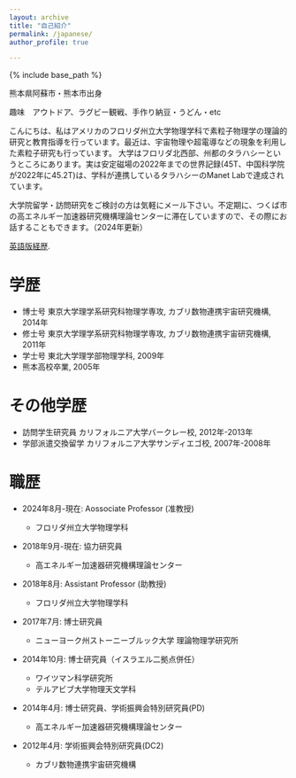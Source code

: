 ```yaml
---
layout: archive
title: "自己紹介"
permalink: /japanese/
author_profile: true

---
```


{% include base_path %}

熊本県阿蘇市・熊本市出身

趣味　アウトドア、ラグビー観戦、手作り納豆・うどん・etc

こんにちは、私はアメリカのフロリダ州立大学物理学科で素粒子物理学の理論的研究と教育指導を行っています。最近は、宇宙物理や超電導などの現象を利用した素粒子研究も行っています。
大学はフロリダ北西部、州都のタラハシーというところにあります。実は安定磁場の2022年までの世界記録(45T、中国科学院が2022年に45.2T)は、学科が連携しているタラハシーのManet Labで達成されています。

大学院留学・訪問研究をご検討の方は気軽にメール下さい。不定期に、つくば市の高エネルギー加速器研究機構理論センターに滞在していますので、その際にお話することもできます。（2024年更新）

[英語版経歴](/files/CV+publist_Tobiokafrom2024March.pdf).

学歴
======
* 博士号 東京大学理学系研究科物理学専攻, カブリ数物連携宇宙研究機構, 2014年
* 修士号 東京大学理学系研究科物理学専攻, カブリ数物連携宇宙研究機構, 2011年
* 学士号 東北大学理学部物理学科, 2009年
* 熊本高校卒業, 2005年

その他学歴
======
* 訪問学生研究員 カリフォルニア大学バークレー校, 2012年-2013年
* 学部派遣交換留学 カリフォルニア大学サンディエゴ校, 2007年-2008年

職歴
======

* 2024年8月-現在: Aossociate Professor (准教授)
  * フロリダ州立大学物理学科

* 2018年9月-現在: 協力研究員
  * 高エネルギー加速器研究機構理論センター

* 2018年8月: Assistant Professor (助教授)
  * フロリダ州立大学物理学科

* 2017年7月: 博士研究員
  * ニューヨーク州ストーニーブルック大学 理論物理学研究所

* 2014年10月: 博士研究員（イスラエル二拠点併任）
  * ワイツマン科学研究所
  * テルアビブ大学物理天文学科

* 2014年4月: 博士研究員、学術振興会特別研究員(PD)
  * 高エネルギー加速器研究機構理論センター

* 2012年4月: 学術振興会特別研究員(DC2)
  * カブリ数物連携宇宙研究機構
